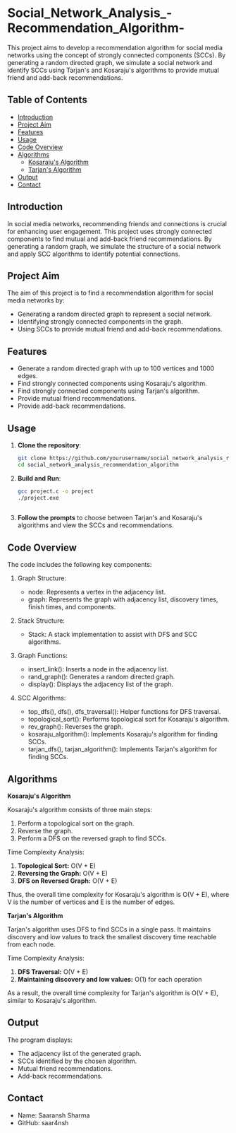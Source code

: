 # Social_Network_Analysis_-Recommendation_Algorithm-

This project aims to develop a recommendation algorithm for social media networks using the concept of strongly connected components (SCCs). By generating a random directed graph, we simulate a social network and identify SCCs using Tarjan's and Kosaraju's algorithms to provide mutual friend and add-back recommendations.

## Table of Contents
- [Introduction](#introduction)
- [Project Aim](#project-aim)
- [Features](#features)
- [Usage](#usage)
- [Code Overview](#code-overview)
- [Algorithms](#algorithms)
  - [Kosaraju's Algorithm](#kosarajus-algorithm)
  - [Tarjan's Algorithm](#tarjans-algorithm)
- [Output](#output)
- [Contact](#contact)


## Introduction

In social media networks, recommending friends and connections is crucial for enhancing user engagement. This project uses strongly connected components to find mutual and add-back friend recommendations. By generating a random graph, we simulate the structure of a social network and apply SCC algorithms to identify potential connections.

## Project Aim

The aim of this project is to find a recommendation algorithm for social media networks by:
- Generating a random directed graph to represent a social network.
- Identifying strongly connected components in the graph.
- Using SCCs to provide mutual friend and add-back recommendations.

## Features

- Generate a random directed graph with up to 100 vertices and 1000 edges.
- Find strongly connected components using Kosaraju's algorithm.
- Find strongly connected components using Tarjan's algorithm.
- Provide mutual friend recommendations.
- Provide add-back recommendations.

## Usage

1. **Clone the repository**:
   ```sh
   git clone https://github.com/yourusername/social_network_analysis_recommendation_algorithm.git
   cd social_network_analysis_recommendation_algorithm

2. **Build and Run**:
   ```sh
   gcc project.c -o project
   ./project.exe
  
3. **Follow the prompts** to choose between Tarjan's and Kosaraju's algorithms and view the SCCs and recommendations.

## Code Overview
The code includes the following key components:

1. Graph Structure:

   - node: Represents a vertex in the adjacency list.
   - graph: Represents the graph with adjacency list, discovery times, finish times, and components.
     
2. Stack Structure:

   - Stack: A stack implementation to assist with DFS and SCC algorithms.
     
3. Graph Functions:

   - insert_link(): Inserts a node in the adjacency list.
   - rand_graph(): Generates a random directed graph.
   - display(): Displays the adjacency list of the graph.
     
4. SCC Algorithms:

   - top_dfs(), dfs(), dfs_traversal(): Helper functions for DFS traversal.
   - topological_sort(): Performs topological sort for Kosaraju's algorithm.
   - rev_graph(): Reverses the graph.
   - kosaraju_algorithm(): Implements Kosaraju's algorithm for finding SCCs.
   - tarjan_dfs(), tarjan_algorithm(): Implements Tarjan's algorithm for finding SCCs.
     
## Algorithms

**Kosaraju's Algorithm**

Kosaraju's algorithm consists of three main steps:

   1. Perform a topological sort on the graph.
   2. Reverse the graph.
   3. Perform a DFS on the reversed graph to find SCCs.

Time Complexity Analysis:
   1. **Topological Sort:** O(V + E)
   2. **Reversing the Graph:** O(V + E)
   3. **DFS on Reversed Graph:** O(V + E)

Thus, the overall time complexity for Kosaraju's algorithm is O(V + E), where V is the number of vertices and E is the number of edges.

**Tarjan's Algorithm**

Tarjan's algorithm uses DFS to find SCCs in a single pass. It maintains discovery and low values to track the smallest discovery time reachable from each node.

Time Complexity Analysis:
   1. **DFS Traversal:** O(V + E)
   2. **Maintaining discovery and low values:** O(1) for each operation

As a result, the overall time complexity for Tarjan's algorithm is O(V + E), similar to Kosaraju's algorithm.

## Output

The program displays:

   - The adjacency list of the generated graph.
   - SCCs identified by the chosen algorithm.
   - Mutual friend recommendations.
   - Add-back recommendations.

## Contact

  - Name: Saaransh Sharma
  - GitHub: saar4nsh
